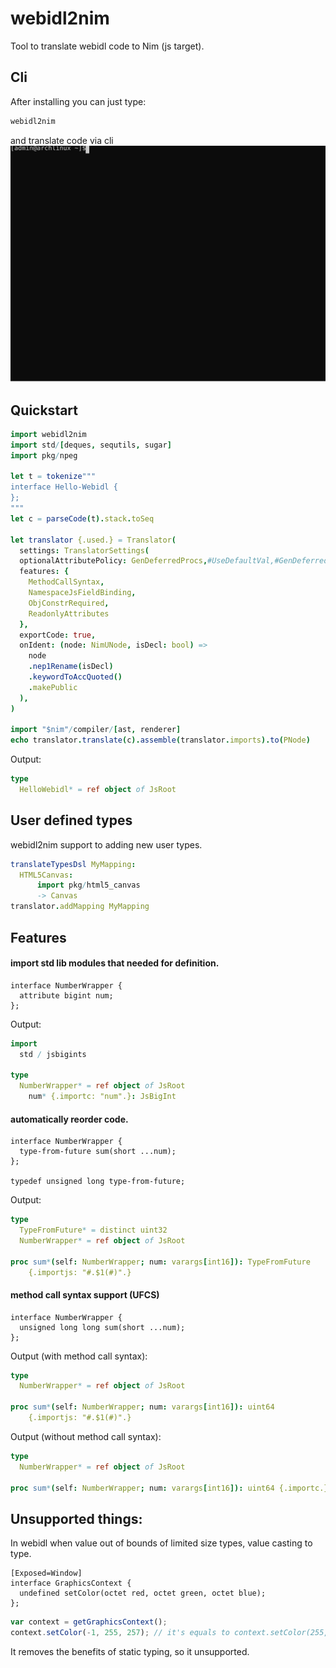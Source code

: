 # webidl2nim
Tool to translate webidl code to Nim (js target).
## Cli
After installing you can just type:
```bash
webidl2nim
```
and translate code via cli
![cli animation](./cli_anim.svg)
## Quickstart
```nim
import webidl2nim
import std/[deques, sequtils, sugar]
import pkg/npeg

let t = tokenize"""
interface Hello-Webidl {
};
"""
let c = parseCode(t).stack.toSeq

let translator {.used.} = Translator(
  settings: TranslatorSettings(
  optionalAttributePolicy: GenDeferredProcs,#UseDefaultVal,#GenDeferredProcs,
  features: {
    MethodCallSyntax, 
    NamespaceJsFieldBinding, 
    ObjConstrRequired,
    ReadonlyAttributes
  },
  exportCode: true,
  onIdent: (node: NimUNode, isDecl: bool) =>
    node
    .nep1Rename(isDecl)
    .keywordToAccQuoted()
    .makePublic
  ),
)

import "$nim"/compiler/[ast, renderer]
echo translator.translate(c).assemble(translator.imports).to(PNode)
```
Output:
```nim
type
  HelloWebidl* = ref object of JsRoot
```
## User defined types
webidl2nim support to adding new user types.
```nim
translateTypesDsl MyMapping:
  HTML5Canvas:
      import pkg/html5_canvas
      -> Canvas
translator.addMapping MyMapping
```

## Features
#### import std lib modules that needed for definition.
```webidl
interface NumberWrapper {
  attribute bigint num;
};
```
Output:
```nim
import
  std / jsbigints

type
  NumberWrapper* = ref object of JsRoot
    num* {.importc: "num".}: JsBigInt
```
#### automatically reorder code.
```webidl
interface NumberWrapper {                                                                                                                    
  type-from-future sum(short ...num);
};

typedef unsigned long type-from-future;
```
Output:
```nim
type
  TypeFromFuture* = distinct uint32
  NumberWrapper* = ref object of JsRoot
  
proc sum*(self: NumberWrapper; num: varargs[int16]): TypeFromFuture
    {.importjs: "#.$1(#)".}
```
#### method call syntax support (UFCS)
```webidl
interface NumberWrapper {
  unsigned long long sum(short ...num);
};
```
Output (with method call syntax):
```nim
type
  NumberWrapper* = ref object of JsRoot
  
proc sum*(self: NumberWrapper; num: varargs[int16]): uint64
    {.importjs: "#.$1(#)".}
```
Output (without method call syntax):
```nim
type
  NumberWrapper* = ref object of JsRoot
  
proc sum*(self: NumberWrapper; num: varargs[int16]): uint64 {.importc.}
```

## Unsupported things:
In webidl when value out of bounds of limited size types, value casting to type.
```webidl
[Exposed=Window]
interface GraphicsContext {
  undefined setColor(octet red, octet green, octet blue);
};
```
```js
var context = getGraphicsContext();
context.setColor(-1, 255, 257); // it's equals to context.setColor(255, 255, 1)
```
It removes the benefits of static typing, so it unsupported.
